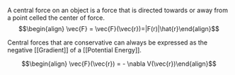 A central force on an object is a force that is directed towards or away from a point celled the center of force.
$$\begin{align} \vec{F} = \vec{F}(\vec{r})=|F(r)|\hat{r}\end{align}$$

Central forces that are conservative can always be expressed as the negative [[Gradient]] of a [[Potential Energy]]. 

$$\begin{align} \vec{F}(\vec{r}) = - \nabla V(\vec{r})\end{align}$$